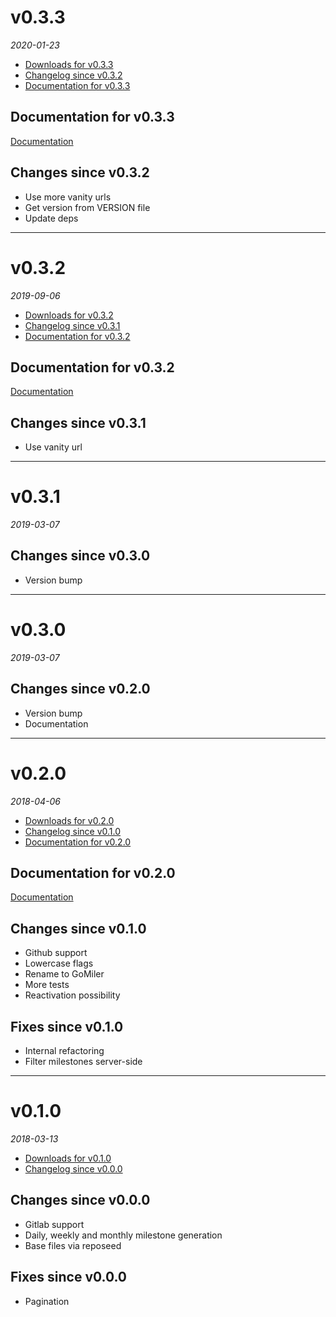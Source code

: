 <!--
# v0.4.0
_2018_
  - [Downloads for v0.4.0](https://gomiler.okkur.org/releases/v0.4.0)
  - [Changelog since v0.3.2](#changes-since-v032)
  - [Documentation for v0.4.0](#documentation-for-v040)

## Documentation for v0.4.0
[Documentation](https://gomiler.okkur.org/docs/)

## Changes since v0.3.2
  -

## Fixes since v0.3.2
  -

---

-->

# v0.3.3
_2020-01-23_
  - [Downloads for v0.3.3](https://gomiler.okkur.org/releases/v0.3.3)
  - [Changelog since v0.3.2](#changes-since-v032)
  - [Documentation for v0.3.3](#documentation-for-v033)

## Documentation for v0.3.3
[Documentation](https://gomiler.okkur.org/docs/)

## Changes since v0.3.2
 - Use more vanity urls
 - Get version from VERSION file
 - Update deps

---

# v0.3.2
_2019-09-06_
  - [Downloads for v0.3.2](https://gomiler.okkur.org/releases/v0.3.2)
  - [Changelog since v0.3.1](#changes-since-v031)
  - [Documentation for v0.3.2](#documentation-for-v032)

## Documentation for v0.3.2
[Documentation](https://gomiler.okkur.org/docs/)

## Changes since v0.3.1
 - Use vanity url

---

# v0.3.1
_2019-03-07_

## Changes since v0.3.0
 - Version bump

---

# v0.3.0
_2019-03-07_

## Changes since v0.2.0
 - Version bump
 - Documentation

---

# v0.2.0
_2018-04-06_
  - [Downloads for v0.2.0](https://gomiler.okkur.org/releases/v0.2.0)
  - [Changelog since v0.1.0](#changes-since-v010)
  - [Documentation for v0.2.0](#documentation-for-v020)

## Documentation for v0.2.0
[Documentation](https://gomiler.okkur.org/docs/)

## Changes since v0.1.0
  - Github support
  - Lowercase flags
  - Rename to GoMiler
  - More tests
  - Reactivation possibility

## Fixes since v0.1.0
  - Internal refactoring
  - Filter milestones server-side
---

# v0.1.0
_2018-03-13_
  - [Downloads for v0.1.0](https://gomiler.okkur.org/releases/v0.1.0)
  - [Changelog since v0.0.0](#changes-since-v000)

## Changes since v0.0.0
  - Gitlab support
  - Daily, weekly and monthly milestone generation
  - Base files via reposeed

## Fixes since v0.0.0
  - Pagination
